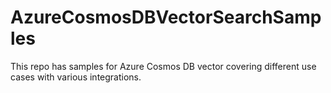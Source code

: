 # AzureCosmosDBVectorSearchSamples
This repo has samples for Azure Cosmos DB vector covering different use cases with various integrations.
